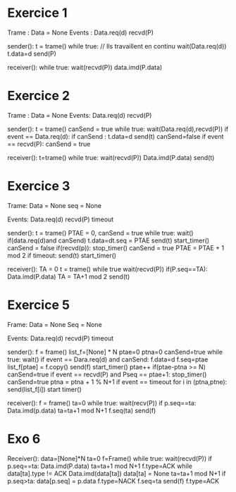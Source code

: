 # Exercice 1
Trame : Data = None
Events : 
Data.req(d)
recvd(P)

sender(): 
    t = trame()
    while true: // Ils travaillent en continu
        wait(Data.req(d))
        t.data=d
        send(P)

receiver():
    while true:
        wait(recvd(P))
        data.imd(P.data)


# Exercice 2
Trame : Data = None
Events:  Data.req(d) recvd(P)

sender():
    t = trame()
    canSend = true
    while true:
        wait(Data.req(d),recvd(P))
        if event == Data.req(d):
            if canSend :
                t.data=d
                send(t)
                canSend=false
        if event == recvd(P):
            canSend = true
        
receiver():
    t=trame()
    while true:
        wait(recvd(P))
        Data.imd(P.data)
        send(t)


# Exercice 3
Trame:
Data = None
seq = None

Events:
Data.req(d) recvd(P) timeout

sender():
    t = trame()
    PTAE = 0, canSend = true
    while true:
    wait()
    if(data.req(d)and canSend)
        t.data=dt.seq = PTAE
        send(t)
        start_timer()
        canSend = false
    if(recvd(p)):
        stop_timer()
        canSend = true
        PTAE = PTAE + 1 mod 2
    if timeout:
        send(t)
        start_timer()

receiver():
    TA = 0
    t = trame()
    while true
        wait(recvd(P))
        if(P.seq==TA):
            Data.imd(P.data)
            TA = TA+1 mod 2
        send(t)


# Exercice 5
Frame:
Data = None
Seq = None

Events:
Data.req(d)
recvd(P)
timeout

sender():
    f = frame()
    list_f=[None] * N
    ptae=0
    ptna=0
    canSend=true
    while true:
        wait()
        if event == Dara.req(d) and canSend:
            f.data=d
            f.seq=ptae
            list_f[ptae] = f.copy()
            send(f)
            start_timer()
            ptae++
            if(ptae-ptna >= N)
                canSend=true
        if event == recvd(P) and Pseq == ptae+1:
            stop_timer()
            canSend=true
            ptna = ptna + 1 % N+1
        if event == timeout
            for i in (ptna,ptne):
                send(list_f[i])
                start timer()

receiver():
    f = frame()
    ta=0
    while true:
        wait(recv(P))
        if p.seq==ta:
            Data.imd(p.data)
            ta=ta+1 mod N+1
            f.seq(ta)
            send(f)


# Exo 6

Receiver():
    data=[None]*N
    ta=0
    f=Frame()
    while true:
    wait(recvd(P))
        if p.seq==ta:
            Data.imd(P.data)
            ta=ta+1 mod N+1
            f.type=ACK
            while data[ta].type != ACK
                Data.imd(data[ta])
                data[ta] = None
                ta=ta+1 mod N+1
        if p.seq>ta:
            data[p.seq] = p.data
            f.type=NACK
        f.seq=ta
        send(f)
        f.type=ACK


